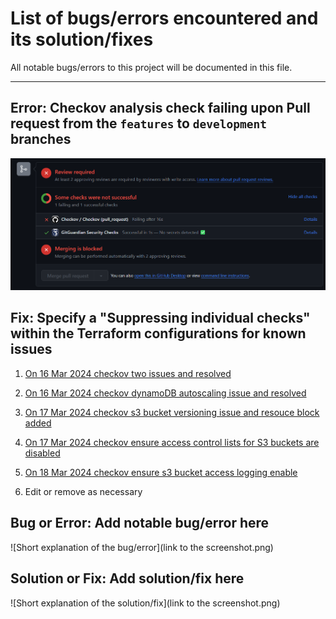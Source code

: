 # List of bugs/errors encountered and its solution/fixes

All notable bugs/errors to this project will be documented in this file.

---

## Error: Checkov analysis check failing upon Pull request from the `features` to `development` branches

![Checkov analysis on Terraform configurations when creating a pull request to merge to 1 branch above](/screenshots/checkov-screenshot.png)

## Fix: Specify a "Suppressing individual checks" within the Terraform configurations for known issues

1. [On 16 Mar 2024 checkov two issues and resolved](/screenshots/16032024-checkov-2_issues.png)

2. [On 16 Mar 2024 checkov dynamoDB autoscaling issue and resolved](/screenshots/16032024-checkov-autoScaling_issue.png)

3. [On 17 Mar 2024 checkov s3 bucket versioning issue and resouce block added](/screenshots/17032024-checkov-s3_bucket_versioning_issue.png)

4. [On 17 Mar 2024 checkov ensure access control lists for S3 buckets are disabled](/screenshots/17032024-checkov-s3_bucket_ACL_issue.png)

5. [On 18 Mar 2024 checkov ensure s3 bucket access logging enable](/screenshots/18032024-checkov-s3_bucket_ACL_issue.png)

6. Edit or remove as necessary

## Bug or Error: Add notable bug/error here

![Short explanation of the bug/error](link to the screenshot.png)

## Solution or Fix: Add solution/fix here

![Short explanation of the solution/fix](link to the screenshot.png)
